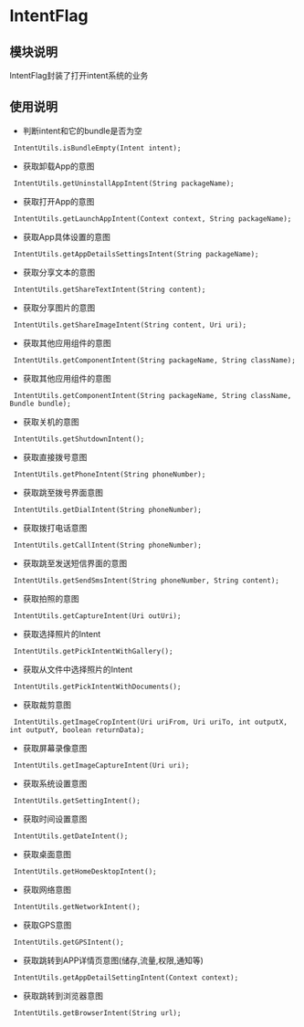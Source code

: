 # IntentFlag

## 模块说明
IntentFlag封装了打开intent系统的业务

## 使用说明

* 判断intent和它的bundle是否为空
```
 IntentUtils.isBundleEmpty(Intent intent);
```
* 获取卸载App的意图
```
 IntentUtils.getUninstallAppIntent(String packageName);
```
* 获取打开App的意图
```
 IntentUtils.getLaunchAppIntent(Context context, String packageName);
```
* 获取App具体设置的意图
```
 IntentUtils.getAppDetailsSettingsIntent(String packageName);
```
* 获取分享文本的意图
```
 IntentUtils.getShareTextIntent(String content);
```
* 获取分享图片的意图
```
 IntentUtils.getShareImageIntent(String content, Uri uri);
```
* 获取其他应用组件的意图
```
 IntentUtils.getComponentIntent(String packageName, String className);
```
* 获取其他应用组件的意图
```
 IntentUtils.getComponentIntent(String packageName, String className, Bundle bundle);
```
* 获取关机的意图
```
 IntentUtils.getShutdownIntent();
```
* 获取直接拨号意图
```
 IntentUtils.getPhoneIntent(String phoneNumber);
```
* 获取跳至拨号界面意图
```
 IntentUtils.getDialIntent(String phoneNumber);
```
* 获取拨打电话意图
```
 IntentUtils.getCallIntent(String phoneNumber);
```
* 获取跳至发送短信界面的意图
```
 IntentUtils.getSendSmsIntent(String phoneNumber, String content);
```
* 获取拍照的意图
```
 IntentUtils.getCaptureIntent(Uri outUri);
```
* 获取选择照片的Intent
```
 IntentUtils.getPickIntentWithGallery();
```
* 获取从文件中选择照片的Intent
```
 IntentUtils.getPickIntentWithDocuments();
```
* 获取裁剪意图
```
 IntentUtils.getImageCropIntent(Uri uriFrom, Uri uriTo, int outputX, int outputY, boolean returnData);
```
* 获取屏幕录像意图
```
 IntentUtils.getImageCaptureIntent(Uri uri);
```
* 获取系统设置意图
```
 IntentUtils.getSettingIntent();
```
* 获取时间设置意图
```
 IntentUtils.getDateIntent();
```
* 获取桌面意图
```
 IntentUtils.getHomeDesktopIntent();
```
* 获取网络意图
```
 IntentUtils.getNetworkIntent();
```
* 获取GPS意图
```
 IntentUtils.getGPSIntent();
```
* 获取跳转到APP详情页意图(储存,流量,权限,通知等)
```
 IntentUtils.getAppDetailSettingIntent(Context context);
```
* 获取跳转到浏览器意图
```
 IntentUtils.getBrowserIntent(String url);
```